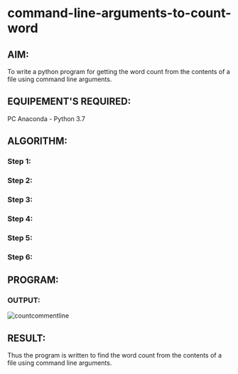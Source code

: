 # command-line-arguments-to-count-word
## AIM:
To write a python program for getting the word count from the contents of a file using command line arguments.
## EQUIPEMENT'S REQUIRED: 
PC
Anaconda - Python 3.7
## ALGORITHM: 
### Step 1:

### Step 2: 
 
### Step 3: 

### Step 4:  

### Step 5: 

### Step 6: 

## PROGRAM:

### OUTPUT:
![countcommentline](https://user-images.githubusercontent.com/119389066/214788275-36f500ca-226a-40d2-8b13-a206bc8f41ad.png)
## RESULT:
Thus the program is written to find the word count from the contents of a file using command line arguments.
